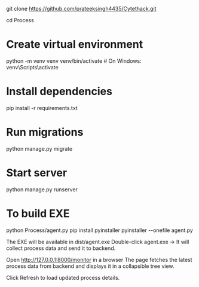 git clone https://github.com/prateeksingh4435/Cytethack.git

cd Process

# Create virtual environment
python -m venv venv
venv/bin/activate   # On Windows: venv\Scripts\activate

# Install dependencies
pip install -r requirements.txt

# Run migrations
python manage.py migrate

# Start server
python manage.py runserver



# To build EXE
python Process/agent.py
pip install pyinstaller
pyinstaller --onefile agent.py


The EXE will be available in dist/agent.exe
Double-click agent.exe → It will collect process data and send it to backend.

Open http://127.0.0.1:8000/monitor  in a browser
The page fetches the latest process data from backend and displays it in a collapsible tree view.

Click Refresh to load updated process details.

